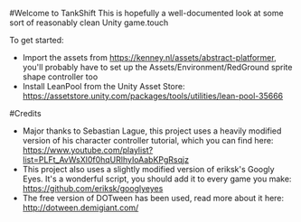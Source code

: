 #Welcome to TankShift
This is hopefully a well-documented look at some sort of reasonably clean Unity game.touch 

To get started:
- Import the assets from https://kenney.nl/assets/abstract-platformer, you'll probably have to set up the Assets/Environment/RedGround sprite shape controller too
- Install LeanPool from the Unity Asset Store: https://assetstore.unity.com/packages/tools/utilities/lean-pool-35666

#Credits
- Major thanks to Sebastian Lague, this project uses a heavily modified version of his character controller tutorial, which you can find here: https://www.youtube.com/playlist?list=PLFt_AvWsXl0f0hqURlhyIoAabKPgRsqjz
- This project also uses a slightly modified version of eriksk's Googly Eyes. It's a wonderful script, you should add it to every game you make: https://github.com/eriksk/googlyeyes
- The free version of DOTween has been used, read more about it here: http://dotween.demigiant.com/
